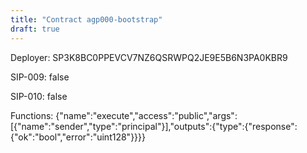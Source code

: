 ```yaml
---
title: "Contract agp000-bootstrap"
draft: true
---
```

Deployer: SP3K8BC0PPEVCV7NZ6QSRWPQ2JE9E5B6N3PA0KBR9

SIP-009: false

SIP-010: false

Functions:
{"name":"execute","access":"public","args":[{"name":"sender","type":"principal"}],"outputs":{"type":{"response":{"ok":"bool","error":"uint128"}}}}
